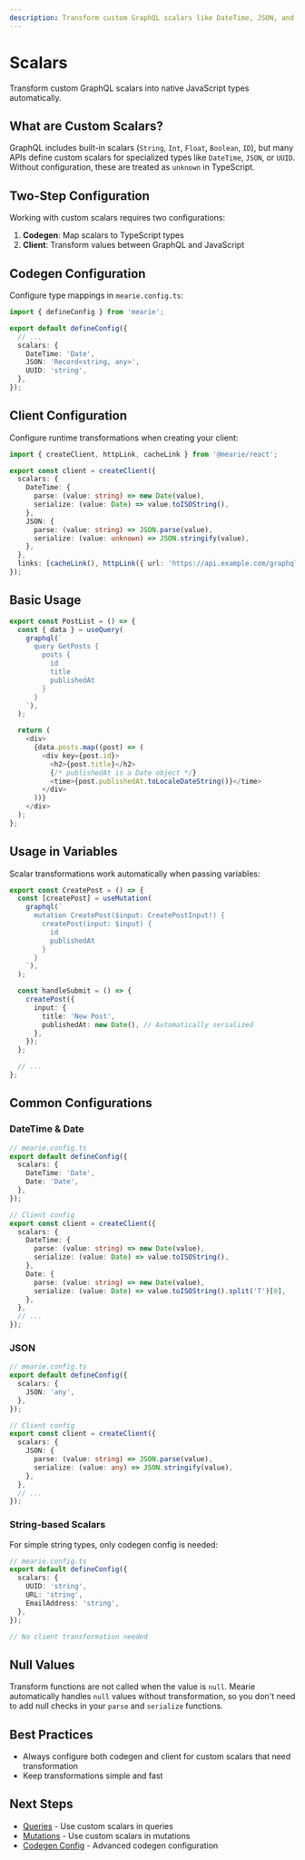 ```yaml
---
description: Transform custom GraphQL scalars like DateTime, JSON, and UUID into native JavaScript types with automatic parsing and serialization.
---
```


# Scalars

Transform custom GraphQL scalars into native JavaScript types automatically.

## What are Custom Scalars?

GraphQL includes built-in scalars (`String`, `Int`, `Float`, `Boolean`, `ID`), but many APIs define custom scalars for specialized types like `DateTime`, `JSON`, or `UUID`. Without configuration, these are treated as `unknown` in TypeScript.

## Two-Step Configuration

Working with custom scalars requires two configurations:

1. **Codegen**: Map scalars to TypeScript types
2. **Client**: Transform values between GraphQL and JavaScript

## Codegen Configuration

Configure type mappings in `mearie.config.ts`:

```typescript
import { defineConfig } from 'mearie';

export default defineConfig({
  // ...
  scalars: {
    DateTime: 'Date',
    JSON: 'Record<string, any>',
    UUID: 'string',
  },
});
```

## Client Configuration

Configure runtime transformations when creating your client:

```typescript
import { createClient, httpLink, cacheLink } from '@mearie/react';

export const client = createClient({
  scalars: {
    DateTime: {
      parse: (value: string) => new Date(value),
      serialize: (value: Date) => value.toISOString(),
    },
    JSON: {
      parse: (value: string) => JSON.parse(value),
      serialize: (value: unknown) => JSON.stringify(value),
    },
  },
  links: [cacheLink(), httpLink({ url: 'https://api.example.com/graphql' })],
});
```

## Basic Usage

```typescript
export const PostList = () => {
  const { data } = useQuery(
    graphql(`
      query GetPosts {
        posts {
          id
          title
          publishedAt
        }
      }
    `),
  );

  return (
    <div>
      {data.posts.map((post) => (
        <div key={post.id}>
          <h2>{post.title}</h2>
          {/* publishedAt is a Date object */}
          <time>{post.publishedAt.toLocaleDateString()}</time>
        </div>
      ))}
    </div>
  );
};
```

## Usage in Variables

Scalar transformations work automatically when passing variables:

```typescript
export const CreatePost = () => {
  const [createPost] = useMutation(
    graphql(`
      mutation CreatePost($input: CreatePostInput!) {
        createPost(input: $input) {
          id
          publishedAt
        }
      }
    `),
  );

  const handleSubmit = () => {
    createPost({
      input: {
        title: 'New Post',
        publishedAt: new Date(), // Automatically serialized
      },
    });
  };

  // ...
};
```

## Common Configurations

### DateTime & Date

```typescript
// mearie.config.ts
export default defineConfig({
  scalars: {
    DateTime: 'Date',
    Date: 'Date',
  },
});

// Client config
export const client = createClient({
  scalars: {
    DateTime: {
      parse: (value: string) => new Date(value),
      serialize: (value: Date) => value.toISOString(),
    },
    Date: {
      parse: (value: string) => new Date(value),
      serialize: (value: Date) => value.toISOString().split('T')[0],
    },
  },
  // ...
});
```

### JSON

```typescript
// mearie.config.ts
export default defineConfig({
  scalars: {
    JSON: 'any',
  },
});

// Client config
export const client = createClient({
  scalars: {
    JSON: {
      parse: (value: string) => JSON.parse(value),
      serialize: (value: any) => JSON.stringify(value),
    },
  },
  // ...
});
```

### String-based Scalars

For simple string types, only codegen config is needed:

```typescript
// mearie.config.ts
export default defineConfig({
  scalars: {
    UUID: 'string',
    URL: 'string',
    EmailAddress: 'string',
  },
});

// No client transformation needed
```

## Null Values

Transform functions are not called when the value is `null`. Mearie automatically handles `null` values without transformation, so you don't need to add null checks in your `parse` and `serialize` functions.

## Best Practices

- Always configure both codegen and client for custom scalars that need transformation
- Keep transformations simple and fast

## Next Steps

- [Queries](/guides/queries) - Use custom scalars in queries
- [Mutations](/guides/mutations) - Use custom scalars in mutations
- [Codegen Config](/config/codegen) - Advanced codegen configuration
